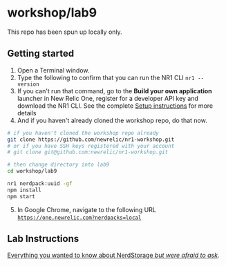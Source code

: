 # workshop/lab9

This repo has been spun up locally only.

## Getting started

1. Open a Terminal window.
2. Type the following to confirm that you can run the NR1 CLI `nr1 --version`
3. If you can't run that command, go to the **Build your own application** launcher in New Relic One, register for a developer API key and download the NR1 CLI. See the complete [Setup instructions](../SETUP.md) for more details
4. And if you haven't already cloned the workshop repo, do that now.

```bash
# if you haven't cloned the workshop repo already
git clone https://github.com/newrelic/nr1-workshop.git
# or if you have SSH keys registered with your account
# git clone git@github.com:newrelic/nr1-workshop.git

# then change directory into lab9
cd workshop/lab9

nr1 nerdpack:uuid -gf
npm install
npm start
```

5. In Google Chrome, navigate to the following URL [`https://one.newrelic.com?nerdpacks=local`](https://one.newrelic.com?nerdpacks=local)

## Lab Instructions

[Everything you wanted to know about NerdStorage _but were afraid to ask_](INSTRUCTIONS.md).